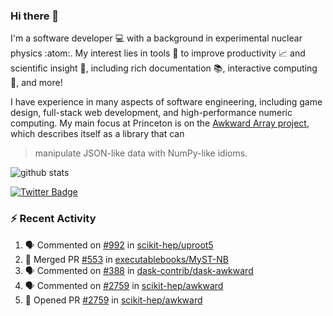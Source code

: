 ### Hi there 👋 

I'm a software developer 💻 with a background in experimental nuclear physics :atom:. My interest lies in tools :wrench: to improve productivity :chart_with_upwards_trend: and scientific insight :telescope:, including rich documentation 📚, interactive computing 🧮, and more! 

I have experience in many aspects of software engineering, including game design, full-stack web development, and high-performance numeric computing. My main focus at Princeton is on the [Awkward Array project](awkward-array.org/), which describes itself as a library that can 
> manipulate JSON-like data with NumPy-like idioms.

![github stats](https://github-readme-stats.vercel.app/api?username=agoose77&show_icons=true&hide_rank=true&hide_title=true&bg_color=30,e76445,904e95&text_color=efe3ec&icon_color=efe3ec)
<!--
**agoose77/agoose77** is a ✨ _special_ ✨ repository because its `README.md` (this file) appears on your GitHub profile.

Here are some ideas to get you started:

- 🔭 I’m currently working on ...
- 🌱 I’m currently learning ...
- 👯 I’m looking to collaborate on ...
- 🤔 I’m looking for help with ...
- 💬 Ask me about ...
- 📫 How to reach me: ...
- 😄 Pronouns: ...
- ⚡ Fun fact: ...
-->

[![Twitter Badge](https://img.shields.io/twitter/follow/agoose77?style=flat-square&logo=Twitter&logoColor=white&color=cornflowerblue)](https://twitter.com/agoose77)

### :zap: Recent Activity

<!--START_SECTION:activity-->
1. 🗣 Commented on [#992](https://github.com/scikit-hep/uproot5/pull/992#issuecomment-1766819203) in [scikit-hep/uproot5](https://github.com/scikit-hep/uproot5)
2. 🎉 Merged PR [#553](https://github.com/executablebooks/MyST-NB/pull/553) in [executablebooks/MyST-NB](https://github.com/executablebooks/MyST-NB)
3. 🗣 Commented on [#388](https://github.com/dask-contrib/dask-awkward/pull/388#issuecomment-1765074400) in [dask-contrib/dask-awkward](https://github.com/dask-contrib/dask-awkward)
4. 🗣 Commented on [#2759](https://github.com/scikit-hep/awkward/pull/2759#issuecomment-1764866924) in [scikit-hep/awkward](https://github.com/scikit-hep/awkward)
5. 💪 Opened PR [#2759](https://github.com/scikit-hep/awkward/pull/2759) in [scikit-hep/awkward](https://github.com/scikit-hep/awkward)
<!--END_SECTION:activity-->
